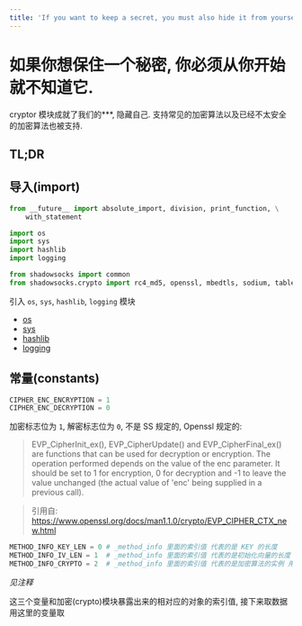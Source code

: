 ```yaml
---
title: 'If you want to keep a secret, you must also hide it from yourself. 👽'
---
```


如果你想保住一个秘密, 你必须从你开始就不知道它.
========================================

cryptor 模块成就了我们的***, 隐藏自己. 支持常见的加密算法以及已经不太安全的加密算法也被支持.

TL;DR
------

<!-- add TL;DR -->

导入(import)
----

```python
from __future__ import absolute_import, division, print_function, \
    with_statement

import os
import sys
import hashlib
import logging

from shadowsocks import common
from shadowsocks.crypto import rc4_md5, openssl, mbedtls, sodium, table
```

引入 `os`, `sys`, `hashlib`, `logging` 模块

* [os][os-module]
* [sys][sys-module]
* [hashlib][hashlib-module]
* [logging][logging-module]

常量(constants)
--------------

```python
CIPHER_ENC_ENCRYPTION = 1
CIPHER_ENC_DECRYPTION = 0
```

加密标志位为 `1`, 解密标志位为 `0`, 不是 SS 规定的, Openssl 规定的:

>EVP\_CipherInit\_ex(), EVP\_CipherUpdate() and EVP\_CipherFinal\_ex() are functions that can be used for decryption or encryption. The operation performed depends on the value of the enc parameter. It should be set to 1 for encryption, 0 for decryption and -1 to leave the value unchanged (the actual value of 'enc' being supplied in a previous call).

>引用自: <https://www.openssl.org/docs/man1.1.0/crypto/EVP_CIPHER_CTX_new.html>

```python
METHOD_INFO_KEY_LEN = 0 # _method_info 里面的索引值 代表的是 KEY 的长度
METHOD_INFO_IV_LEN = 1  # _method_info 里面的索引值 代表的是初始化向量的长度
METHOD_INFO_CRYPTO = 2  # _method_info 里面的索引值 代表的是加密算法的实例 用来加密
```

*见注释*

这三个变量和加密(crypto)模块暴露出来的相对应的对象的索引值, 接下来取数据用这里的变量取

<!-- TODO: -->

[os-module]: <https://docs.python.org/2.7/library/os.html>
[sys-module]: <https://docs.python.org/2.7/library/sys.html>
[hashlib-module]: <https://docs.python.org/2.7/library/hashlib.html>
[logging-module]: <https://docs.python.org/2.7/library/logging.html>
